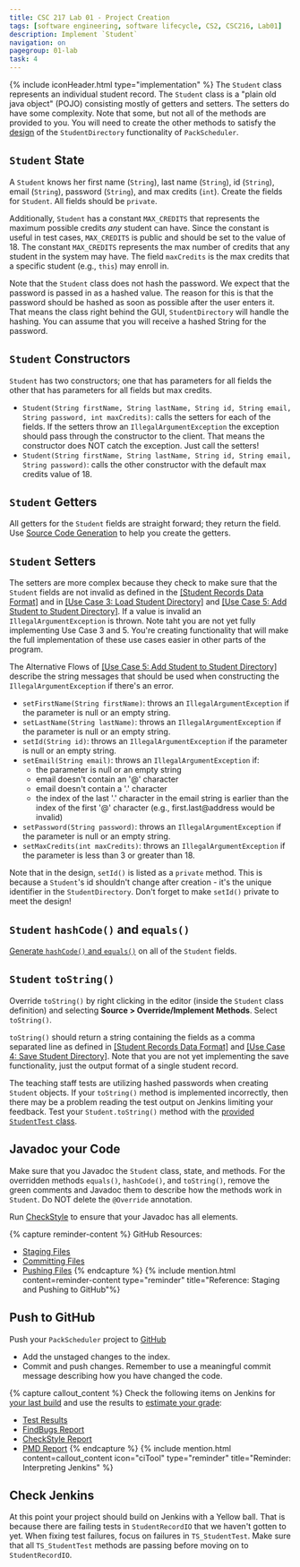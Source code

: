 ```yaml
---
title: CSC 217 Lab 01 - Project Creation
tags: [software engineering, software lifecycle, CS2, CSC216, Lab01]
description: Implement `Student`
navigation: on
pagegroup: 01-lab
task: 4
---
```


{% include iconHeader.html type="implementation" %}
The `Student` class represents an individual student record.  The `Student` class is a "plain old java object" (POJO) consisting mostly of getters and setters.  The setters do have some complexity.  Note that some, but not all of the methods are provided to you.  You will need to create the other methods to satisfy the [design](01-lab-design) of the `StudentDirectory` functionality of `PackScheduler`.


## `Student` State
A `Student` knows her first name (`String`), last name (`String`), id (`String`), email (`String`), password (`String`), and max credits (`int`).  Create the fields for `Student`.  All fields should be `private`.

Additionally, `Student` has a constant `MAX_CREDITS` that represents the maximum possible credits *any* student can have.  Since the constant is useful in test cases, `MAX_CREDITS` is public and should be set to the value of 18.  The constant `MAX_CREDITS` represents the max number of credits that any student in the system may have.  The field `maxCredits` is the max credits that a specific student (e.g., `this`) may enroll in.

Note that the `Student` class does not hash the password.  We expect that the password is passed in as a hashed value.  The reason for this is that the password should be hashed as soon as possible after the user enters it.  That means the class right behind the GUI, `StudentDirectory` will handle the hashing.  You can assume that you will receive a hashed String for the password.


## `Student` Constructors
`Student` has two constructors; one that has parameters for all fields the other that has parameters for all fields but max credits.

  * `Student(String firstName, String lastName, String id, String email, String password, int maxCredits)`: calls the setters for each of the fields.  If the setters throw an `IllegalArgumentException` the exception should pass through the constructor to the client.  That means the constructor does NOT catch the exception.  Just call the setters!
  * `Student(String firstName, String lastName, String id, String email, String password)`: calls the other constructor with the default max credits value of 18.


## `Student` Getters
All getters for the `Student` fields are straight forward; they return the field.  Use [Source Code Generation](https://pages.github.ncsu.edu/engr-csc216/guided-projects/gp1/gp1-source-gen#generate-getters-and-setters) to help you create the getters.


## `Student` Setters
The setters are more complex because they check to make sure that the `Student` fields are not invalid as defined in the [[Student Records Data Format]](01-lab-requirements#student-records) and in [[Use Case 3: Load Student Directory]](01-lab-requirements#uc3) and [[Use Case 5: Add Student to Student Directory]](01-lab-requirements#uc5).  If a value is invalid an `IllegalArgumentException` is thrown.  Note taht you are not yet fully implementing Use Case 3 and 5.  You're creating functionality that will make the full implementation of these use cases easier in other parts of the program.

The Alternative Flows of [[Use Case 5: Add Student to Student Directory]](01-lab-requirements#uc5) describe the string messages that should be used when constructing the `IllegalArgumentException` if there's an error.

  * `setFirstName(String firstName)`: throws an `IllegalArgumentException` if the parameter is null or an empty string.
  * `setLastName(String lastName)`: throws an `IllegalArgumentException` if the parameter is null or an empty string.
  * `setId(String id)`: throws an `IllegalArgumentException` if the parameter is null or an empty string.
  * `setEmail(String email)`: throws an `IllegalArgumentException` if:
     * the parameter is null or an empty string
     * email doesn't contain an '@' character
     * email doesn't contain a '.' character
     * the index of the last '.' character in the email string is earlier than the index of the first '@' character (e.g., first.last@address would be invalid)
  * `setPassword(String password)`: throws an `IllegalArgumentException` if the parameter is null or an empty string.
  * `setMaxCredits(int maxCredits)`: throws an `IllegalArgumentException` if the parameter is less than 3 or greater than 18.
  
Note that in the design, `setId()` is listed as a `private` method.  This is because a `Student`'s id shouldn't change after creation - it's the unique identifier in the `StudentDirectory`.  Don't forget to make `setId()` private to meet the design!


## `Student` `hashCode()` and `equals()`
[Generate `hashCode()` and `equals()`](https://pages.github.ncsu.edu/engr-csc216/guided-projects/gp1/gp1-source-gen#generate-equals-and-hashcode) on all of the `Student` fields.


## `Student` `toString()`
Override `toString()` by right clicking in the editor (inside the `Student` class definition) and selecting **Source > Override/Implement Methods**.  Select `toString()`.  

`toString()` should return a string containing the fields as a comma separated line as defined in [[Student Records Data Format]](01-lab-requirements#student-records) and [[Use Case 4: Save Student Directory]](01-lab-requirements#uc5).  Note that you are not yet implementing the save functionality, just the output format of a single student record.

The teaching staff tests are utilizing hashed passwords when creating `Student` objects.  If your `toString()` method is implemented incorrectly, then there may be a problem reading the test output on Jenkins limiting your feedback.  Test your `Student.toString()` method with the [provided `StudentTest` class](files/StudentTest.java).


## Javadoc your Code
Make sure that you Javadoc the `Student` class, state, and methods.  For the overridden methods `equals()`, `hashCode()`, and `toString()`, remove the green comments and Javadoc them to describe how the methods work in `Student`.  Do NOT delete the `@Override` annotation.

Run [CheckStyle](https://pages.github.ncsu.edu/engr-csc216/guided-projects/gp1/gp1-static-analysis#checkstyle) to ensure that your Javadoc has all elements.

{% capture reminder-content %} 
GitHub Resources:

  * [Staging Files](https://pages.github.ncsu.edu/engr-csc-software-development/practices-tools/git/git-staging)
  * [Committing Files](https://pages.github.ncsu.edu/engr-csc-software-development/practices-tools/git/git-commit)
  * [Pushing Files](https://pages.github.ncsu.edu/engr-csc-software-development/practices-tools/git/git-push)
{% endcapture %} {% include mention.html content=reminder-content type="reminder" title="Reference: Staging and Pushing to GitHub"%}
## Push to GitHub
Push your `PackScheduler` project to [GitHub](https://github.ncsu.edu)

  * Add the unstaged changes to the index.
  * Commit and push changes.  Remember to use a meaningful commit message describing how you have changed the code.  


{% capture callout_content %}
Check the following items on Jenkins for [your last build](https://pages.github.ncsu.edu/engr-csc-software-development/practices-tools/jenkins/#build-summary-page) and use the results to [estimate your grade](https://pages.github.ncsu.edu/engr-csc-software-development/practices-tools/jenkins/#grade-estimation-example):

  * [Test Results](https://pages.github.ncsu.edu/engr-csc-software-development/practices-tools/jenkins/#test-results)
  * [FindBugs Report](https://pages.github.ncsu.edu/engr-csc-software-development/practices-tools/jenkins/#findbugs-report)
  * [CheckStyle Report](https://pages.github.ncsu.edu/engr-csc-software-development/practices-tools/jenkins/#checkstyle-report)
  * [PMD Report](https://pages.github.ncsu.edu/engr-csc-software-development/practices-tools/jenkins/#pmd-report)
{% endcapture %}
{% include mention.html content=callout_content icon="ciTool" type="reminder" title="Reminder: Interpreting Jenkins" %}
## Check Jenkins
At this point your project should build on Jenkins with a Yellow ball.  That is because there are failing tests in `StudentRecordIO` that we haven't gotten to yet.  When fixing test failures, focus on failures in `TS_StudentTest`.  Make sure that all `TS_StudentTest` methods are passing before moving on to `StudentRecordIO`.




